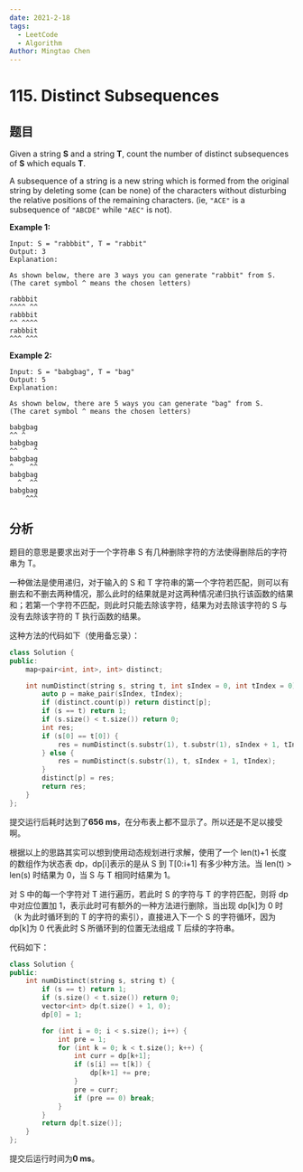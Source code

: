 ```yaml
---
date: 2021-2-18
tags:
  - LeetCode
  - Algorithm
Author: Mingtao Chen
---
```


# 115. Distinct Subsequences

## 题目

Given a string **S** and a string **T**, count the number of distinct subsequences of **S** which equals **T**.

A subsequence of a string is a new string which is formed from the original string by deleting some (can be none) of the characters without disturbing the relative positions of the remaining characters. (ie, `"ACE"` is a subsequence of `"ABCDE"` while `"AEC"` is not).

**Example 1:**

```
Input: S = "rabbbit", T = "rabbit"
Output: 3
Explanation:

As shown below, there are 3 ways you can generate "rabbit" from S.
(The caret symbol ^ means the chosen letters)

rabbbit
^^^^ ^^
rabbbit
^^ ^^^^
rabbbit
^^^ ^^^
```

**Example 2:**

```
Input: S = "babgbag", T = "bag"
Output: 5
Explanation:

As shown below, there are 5 ways you can generate "bag" from S.
(The caret symbol ^ means the chosen letters)

babgbag
^^ ^
babgbag
^^    ^
babgbag
^    ^^
babgbag
  ^  ^^
babgbag
    ^^^
```

## 分析

题目的意思是要求出对于一个字符串 S 有几种删除字符的方法使得删除后的字符串为 T。

一种做法是使用递归，对于输入的 S 和 T 字符串的第一个字符若匹配，则可以有删去和不删去两种情况，那么此时的结果就是对这两种情况递归执行该函数的结果和；若第一个字符不匹配，则此时只能去除该字符，结果为对去除该字符的 S 与没有去除该字符的 T 执行函数的结果。

这种方法的代码如下（使用备忘录）：

```cpp
class Solution {
public:
    map<pair<int, int>, int> distinct;

    int numDistinct(string s, string t, int sIndex = 0, int tIndex = 0) {
        auto p = make_pair(sIndex, tIndex);
        if (distinct.count(p)) return distinct[p];
        if (s == t) return 1;
        if (s.size() < t.size()) return 0;
        int res;
        if (s[0] == t[0]) {
            res = numDistinct(s.substr(1), t.substr(1), sIndex + 1, tIndex + 1) + numDistinct(s.substr(1), t, sIndex + 1, tIndex);
        } else {
            res = numDistinct(s.substr(1), t, sIndex + 1, tIndex);
        }
        distinct[p] = res;
        return res;
    }
};
```

提交运行后耗时达到了**656 ms**，在分布表上都不显示了。所以还是不足以接受啊。

根据以上的思路其实可以想到使用动态规划进行求解，使用了一个 len(t)+1 长度的数组作为状态表 dp，dp[i]表示的是从 S 到 T[0:i+1] 有多少种方法。当 len(t) > len(s) 时结果为 0，当 S 与 T 相同时结果为 1。

对 S 中的每一个字符对 T 进行遍历，若此时 S 的字符与 T 的字符匹配，则将 dp 中对应位置加 1，表示此时可有额外的一种方法进行删除，当出现 dp[k]为 0 时（k 为此时循环到的 T 的字符的索引），直接进入下一个 S 的字符循环，因为 dp[k]为 0 代表此时 S 所循环到的位置无法组成 T 后续的字符串。

代码如下：

```cpp
class Solution {
public:
    int numDistinct(string s, string t) {
        if (s == t) return 1;
        if (s.size() < t.size()) return 0;
        vector<int> dp(t.size() + 1, 0);
        dp[0] = 1;

        for (int i = 0; i < s.size(); i++) {
            int pre = 1;
            for (int k = 0; k < t.size(); k++) {
                int curr = dp[k+1];
                if (s[i] == t[k]) {
                    dp[k+1] += pre;
                }
                pre = curr;
                if (pre == 0) break;
            }
        }
        return dp[t.size()];
    }
};
```

提交后运行时间为**0 ms**。
